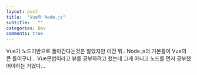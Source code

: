 ```yaml
---
layout: post
title:  "Vue와 Node.js"
subtitle:   ""
categories: Dev
comments: true
---
```


Vue가 노드기반으로 돌아간다는것은 알았지만 이건 뭐.. Node.js의 기본틀이 Vue의 큰 틀이구나...
Vue문법이라고 뷰를 공부하려고 했는데 그게 아니고 노드를 먼저 공부했어야하는 거였다...
